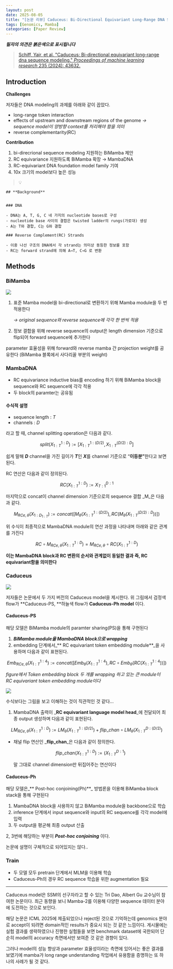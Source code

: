 ```yaml
---
layout: post
date: 2025-08-05
title: "[논문 리뷰] Caduceus: Bi-Directional Equivariant Long-Range DNA Sequence Modeling"
tags: [Genomics, Mamba]
categories: [Paper Review]
---
```


<span class="notion-red">_**필자의 의견은 붉은색으로 표시됩니다**_</span>


> [Schiff, Yair, et al. "Caduceus: Bi-directional equivariant long-range dna sequence modeling." ](https://pmc.ncbi.nlm.nih.gov/articles/PMC12189541/)[_Proceedings of machine learning research_](https://pmc.ncbi.nlm.nih.gov/articles/PMC12189541/)[ 235 (2024): 43632.](https://pmc.ncbi.nlm.nih.gov/articles/PMC12189541/)



## Introduction


**Challenges**


저자들은 DNA modeling의 과제를 아래와 같이 꼽았다.

- long-range token interaction
- effects of upstream and downstream regions of the genome 
_→ sequence model이 양방향 context를 처리해야 함을 의미_
- reverse complementarity(RC)

**Contribution**

1. bi-direcrional sequence modeling 지원하는 BiMamba 제안
1. RC equivariance 지원하도록 BiMamba 확장 → MambaDNA
1. RC-equivariant DNA foundation model family 기여
1. 10x 크기의 model보다 높은 성능

> 💡 


	## **Background**


	### DNA

	- DNA는 A, T, G, C 네 가지의 nucleotide bases로 구성
	- nucleotide base 사이의 결합은 twisted ladder의 rungs(가로대) 생성
	- A는 T와 결합, C는 G와 결합

	### Reverse Complement(RC) Strands

	- 이중 나선 구조의 DNA에서 각 strand는 의미상 동등한 정보를 포함
	- RC는 forward strand에 의해 A→T, C→G 로 변환


## Methods



### BiMamba


![](https://prod-files-secure.s3.us-west-2.amazonaws.com/542b861c-36a8-4051-84e5-8804b6728dba/2c247d59-7815-4980-99f0-8f0d21f445a7/image.png?X-Amz-Algorithm=AWS4-HMAC-SHA256&X-Amz-Content-Sha256=UNSIGNED-PAYLOAD&X-Amz-Credential=ASIAZI2LB4662PVD5SYL%2F20251004%2Fus-west-2%2Fs3%2Faws4_request&X-Amz-Date=20251004T160111Z&X-Amz-Expires=3600&X-Amz-Security-Token=IQoJb3JpZ2luX2VjEMj%2F%2F%2F%2F%2F%2F%2F%2F%2F%2FwEaCXVzLXdlc3QtMiJHMEUCIQCxscrZj7xxY8y7JeI7r3cVJ7t6rIOT%2FfNLz03QL9QIrAIgP6Jw2dgHwZ5aY7J%2BhmZndSzFAl5u2LYLbxsANskkcNkq%2FwMIYRAAGgw2Mzc0MjMxODM4MDUiDGTkJbCPqYpfh1EnVSrcA3UJBWeuRy8vxATFrBoiViFIjcDH%2F7TuKMtcAKArYWTC9d7lfWJn3iZWcYqHq1wRz36%2B%2FY7nJNqQEnfxLhAz0Su%2FHY5LwYFOLdciVLS%2FXjb5i6mnxcEf5QMtDeUsJWCWE9s9sZEOMNfgtb7%2BAZnle6cHGIV85Dj6vz8THdV%2BYcj2yLBDIo7aIGS2MTzlkku7tGo8xxfefXb3HEOmTxwplcVNmeyMkbfpMRpKJ1IiYK5Kcj4PJm5H5Ij%2BqM0id%2BJ%2F6b0jAbZ%2FV%2F8al26ScrXR9EuvBzgDpG%2FvSikpLf1lODfXZ3ow9zcBvcgCh0%2FKmhspxvs%2BIVo7OeAa%2BbuJQrDwBfXNeMb9inAyXOZIg7eXgiqK0xYzzaxXyDhEk%2FuPNso1UI684SmnrBCkxmr%2FUO6A%2B6p4iah8vw1qn7z8mMeDAgtH3gg%2BCmYwXRa%2FWaFRvIOqkyle9pyDzXJORtPawDNFbXH8V8stZ%2FcDIwfmiY7oaIDGIE2AdVcluPcnUZfot6%2FCmTx%2Fr8iek%2BTKsHWRdAHvc%2B28V3tS9DWn%2FYqss7FAl1hS4PG%2BAv9wLyihZXs0sBvQ0ellXItWKDUmQjhCtKFXq%2FjaVwLsSzk8ST%2B%2BPzc2n99iwsYoC4hH2afWKxSQMMGBhccGOqUB1NmMqF%2BAIYWwbHaS8kLMwyNWP%2FlWiUnLUQzI74tEHlQuvxjqWar9RG3x3Xp117idJp2jMYJNZzscDYmkvdkAoiMimCtrDxIgYN0F9KYdgRHoHso8yo1fOKVIHBvyZz%2Bl7R3cJDibkGuaIn9nYwVOXXdGiVsHqL4sK0%2F%2BGKjGLnp4MWDJMtE%2FKxAlVdppMs3v5EA4EMPxQlVhY4OQaFxV8m6k36km&X-Amz-Signature=cd3d6174213e0332918a18cf12ea5df004a819ddf4422302e9ecd8f6087d77bd&X-Amz-SignedHeaders=host&x-amz-checksum-mode=ENABLED&x-id=GetObject)

1. 표준 Mamba model을 bi-directional로 변환하기 위해 Mamba module을 두 번 적용한다

	_→ original sequence와 reverse sequence에 각각 한 번씩 적용_

1. 정보 결합을 위해 reverse sequence의 output은 length dimension 기준으로 flip되어 forward sequence에 추가한다

parameter 효율성을 위해 forward와 reverse mamba 간 projection weight를 공유한다 (BiMamba 블록에서 사다리꼴 부분의 weight)



### MambaDNA

- RC equivariance inductive bias를 encoding 하기 위해 BiMamba block을 sequence와 RC sequence에 각각 적용
- 두 block의 paramter는 공유됨


#### 수식적 설명

- sequence length : _T_
- channels : _D_

라고 할 때,  channel splitting operation은 다음과 같다.


$$
split(X^{1:D}_{1:T}):=[X^{1:(D/2)}_{1:T},X^{(D/2):D}_{1:T}]
$$


<span class="notion-red">쉽게 말해 </span><span class="notion-red">_**D**_</span><span class="notion-red"> channel을 가진 길이가 </span><span class="notion-red">_**T**_</span><span class="notion-red">인 </span><span class="notion-red">_**X**_</span><span class="notion-red">를 channel 기준으로 “</span><span class="notion-red">**이등분”**</span><span class="notion-red">한다고 보면 된다.</span>


RC 연산은 다음과 같이 정의된다.


$$
RC(X^{1:D}_{1:T}):=X^{D:1}_{T:1}
$$


마지막으로 concat이 channel dimension 기준으로의 sequence 결합 _M_은 다음과 같다.


$$
M_{RCe,\theta}(X_{1:D_{1:T}}):=concat([M_{\theta}(X^{1:(D/2)}_{1:T}),RC(M_{\theta}(X^{(D/2):D}_{1:T}))])
$$


위 수식이 최종적으로 MambaDNA module의 연산 과정을 나타내며 아래와 같은 관계를 가진다


$$
RC\circ M_{RCe,\theta}(X^{1:D}_{1:T}) = M_{RCe,\theta} \circ RC(X^{1:D}_{1:T})
$$


**이는 MambaDNA block과 RC 변환의 순서와 관계없이 동일한 결과 즉, RC equivariant함을 의미한다**



### Caduceus


![](https://prod-files-secure.s3.us-west-2.amazonaws.com/542b861c-36a8-4051-84e5-8804b6728dba/f94a60d7-8145-473b-aef9-7c68d3ec604a/image.png?X-Amz-Algorithm=AWS4-HMAC-SHA256&X-Amz-Content-Sha256=UNSIGNED-PAYLOAD&X-Amz-Credential=ASIAZI2LB4662PVD5SYL%2F20251004%2Fus-west-2%2Fs3%2Faws4_request&X-Amz-Date=20251004T160111Z&X-Amz-Expires=3600&X-Amz-Security-Token=IQoJb3JpZ2luX2VjEMj%2F%2F%2F%2F%2F%2F%2F%2F%2F%2FwEaCXVzLXdlc3QtMiJHMEUCIQCxscrZj7xxY8y7JeI7r3cVJ7t6rIOT%2FfNLz03QL9QIrAIgP6Jw2dgHwZ5aY7J%2BhmZndSzFAl5u2LYLbxsANskkcNkq%2FwMIYRAAGgw2Mzc0MjMxODM4MDUiDGTkJbCPqYpfh1EnVSrcA3UJBWeuRy8vxATFrBoiViFIjcDH%2F7TuKMtcAKArYWTC9d7lfWJn3iZWcYqHq1wRz36%2B%2FY7nJNqQEnfxLhAz0Su%2FHY5LwYFOLdciVLS%2FXjb5i6mnxcEf5QMtDeUsJWCWE9s9sZEOMNfgtb7%2BAZnle6cHGIV85Dj6vz8THdV%2BYcj2yLBDIo7aIGS2MTzlkku7tGo8xxfefXb3HEOmTxwplcVNmeyMkbfpMRpKJ1IiYK5Kcj4PJm5H5Ij%2BqM0id%2BJ%2F6b0jAbZ%2FV%2F8al26ScrXR9EuvBzgDpG%2FvSikpLf1lODfXZ3ow9zcBvcgCh0%2FKmhspxvs%2BIVo7OeAa%2BbuJQrDwBfXNeMb9inAyXOZIg7eXgiqK0xYzzaxXyDhEk%2FuPNso1UI684SmnrBCkxmr%2FUO6A%2B6p4iah8vw1qn7z8mMeDAgtH3gg%2BCmYwXRa%2FWaFRvIOqkyle9pyDzXJORtPawDNFbXH8V8stZ%2FcDIwfmiY7oaIDGIE2AdVcluPcnUZfot6%2FCmTx%2Fr8iek%2BTKsHWRdAHvc%2B28V3tS9DWn%2FYqss7FAl1hS4PG%2BAv9wLyihZXs0sBvQ0ellXItWKDUmQjhCtKFXq%2FjaVwLsSzk8ST%2B%2BPzc2n99iwsYoC4hH2afWKxSQMMGBhccGOqUB1NmMqF%2BAIYWwbHaS8kLMwyNWP%2FlWiUnLUQzI74tEHlQuvxjqWar9RG3x3Xp117idJp2jMYJNZzscDYmkvdkAoiMimCtrDxIgYN0F9KYdgRHoHso8yo1fOKVIHBvyZz%2Bl7R3cJDibkGuaIn9nYwVOXXdGiVsHqL4sK0%2F%2BGKjGLnp4MWDJMtE%2FKxAlVdppMs3v5EA4EMPxQlVhY4OQaFxV8m6k36km&X-Amz-Signature=90902a592a6e4a665500231aa39827b572deeea67f361acae23cee4efbb90042&X-Amz-SignedHeaders=host&x-amz-checksum-mode=ENABLED&x-id=GetObject)


저자들은 논문에서 두 가지 버전의 Caduceus model을 제시한다. 위 그림에서 검정색 flow가 **Caduceus-PS, **하늘색 flow가 **Caduceus-Ph model** 이다.



#### Caduceus-PS


해당 모델은 BiMamba module의 paramter sharing(PS)을 통해 구현된다

1. _**BiMamba module을 MambaDNA block으로 wrapping**_
1. embedding 단계에서_** RC equivariant token embedding module**_을 사용하며 다음과 같이 표현된다.

$$
Emb_{RCe,\theta}(X^{1:4}_{1:T}):=concat([Emb_{\theta}(X^{1:4}_{1:T}),RC \circ Emb_{\theta}(RC(X^{1:4}_{1:T}))])
$$


_figure에서 Token embedding block 두 개를 wrapping 하고 있는 큰 module이 RC equivariant token embedding module이다_


![](https://prod-files-secure.s3.us-west-2.amazonaws.com/542b861c-36a8-4051-84e5-8804b6728dba/b175e4da-71eb-4e91-8c23-a06dabe673c9/image.png?X-Amz-Algorithm=AWS4-HMAC-SHA256&X-Amz-Content-Sha256=UNSIGNED-PAYLOAD&X-Amz-Credential=ASIAZI2LB4662PVD5SYL%2F20251004%2Fus-west-2%2Fs3%2Faws4_request&X-Amz-Date=20251004T160111Z&X-Amz-Expires=3600&X-Amz-Security-Token=IQoJb3JpZ2luX2VjEMj%2F%2F%2F%2F%2F%2F%2F%2F%2F%2FwEaCXVzLXdlc3QtMiJHMEUCIQCxscrZj7xxY8y7JeI7r3cVJ7t6rIOT%2FfNLz03QL9QIrAIgP6Jw2dgHwZ5aY7J%2BhmZndSzFAl5u2LYLbxsANskkcNkq%2FwMIYRAAGgw2Mzc0MjMxODM4MDUiDGTkJbCPqYpfh1EnVSrcA3UJBWeuRy8vxATFrBoiViFIjcDH%2F7TuKMtcAKArYWTC9d7lfWJn3iZWcYqHq1wRz36%2B%2FY7nJNqQEnfxLhAz0Su%2FHY5LwYFOLdciVLS%2FXjb5i6mnxcEf5QMtDeUsJWCWE9s9sZEOMNfgtb7%2BAZnle6cHGIV85Dj6vz8THdV%2BYcj2yLBDIo7aIGS2MTzlkku7tGo8xxfefXb3HEOmTxwplcVNmeyMkbfpMRpKJ1IiYK5Kcj4PJm5H5Ij%2BqM0id%2BJ%2F6b0jAbZ%2FV%2F8al26ScrXR9EuvBzgDpG%2FvSikpLf1lODfXZ3ow9zcBvcgCh0%2FKmhspxvs%2BIVo7OeAa%2BbuJQrDwBfXNeMb9inAyXOZIg7eXgiqK0xYzzaxXyDhEk%2FuPNso1UI684SmnrBCkxmr%2FUO6A%2B6p4iah8vw1qn7z8mMeDAgtH3gg%2BCmYwXRa%2FWaFRvIOqkyle9pyDzXJORtPawDNFbXH8V8stZ%2FcDIwfmiY7oaIDGIE2AdVcluPcnUZfot6%2FCmTx%2Fr8iek%2BTKsHWRdAHvc%2B28V3tS9DWn%2FYqss7FAl1hS4PG%2BAv9wLyihZXs0sBvQ0ellXItWKDUmQjhCtKFXq%2FjaVwLsSzk8ST%2B%2BPzc2n99iwsYoC4hH2afWKxSQMMGBhccGOqUB1NmMqF%2BAIYWwbHaS8kLMwyNWP%2FlWiUnLUQzI74tEHlQuvxjqWar9RG3x3Xp117idJp2jMYJNZzscDYmkvdkAoiMimCtrDxIgYN0F9KYdgRHoHso8yo1fOKVIHBvyZz%2Bl7R3cJDibkGuaIn9nYwVOXXdGiVsHqL4sK0%2F%2BGKjGLnp4MWDJMtE%2FKxAlVdppMs3v5EA4EMPxQlVhY4OQaFxV8m6k36km&X-Amz-Signature=3b8db41dcc8de4e322fab7ab8b1e4dbd928df27aa7cd456ddf2adb0901487132&X-Amz-SignedHeaders=host&x-amz-checksum-mode=ENABLED&x-id=GetObject)


<span class="notion-red">수식보다는 그림을 보고 이해하는 것이 직관적인 것 같다…</span>

1. MambaDNA 출력이 _**RC equivariant language model head**_에 전달되어 최종 output 생성하며 다음과 같이 표현된다.

$$
LM_{RCe,\theta}(X^{1:D}_{1:T}):= LM_{\theta}(X^{1:(D/2)}_{1:T})+flip\_chan\circ LM_{\theta}(X^{D:(D/2)}_{1:T})
$$

- 채널 flip 연산인 _**flip\_chan**_은 다음과 같이 정의한다.

	$$
	flip\_chan(X^{1:D}_{1:T}):=(X^{D:1}_{1:T})
	$$


	말 그대로 channel dimension만 뒤집어주는 연산이다



#### Caduceus-Ph


해당 모델은_** Post-hoc conjoining(Ph)**_ 방법론을 이용해 BiMamba block stack을 통해 구현된다

1. MambaDNA block을 사용하지 않고 BiMamba module을 backbone으로 학습
1. inference 단계에서 input sequence와 input의 RC sequence를 각각 model에 입력
1. 두 output을 평균해 최종 output 산출

2, 3번에 해당하는 부분이 _**Post-hoc conjoining**_ 이다.


<span class="notion-red">논문에 설명이 구체적으로 되어있지는 않다..</span>



### Train

- 두 모델 모두 pretrain 단계에서 MLM을 이용해 학습
- Caduceus-Ph의 경우 RC sequence 학습을 위한 augmentation 필요

---


<span class="notion-red">Caduceus model은 SSM의 선구자라고 할 수 있는 Tri Dao, Albert Gu 교수님이 참여한 논문이다. 최근 동향을 보니 Mamba-2를 이용해 다양한 sequence 데이터 분야에 도전하는 것으로 보인다.</span>


<span class="notion-red">해당 논문은 ICML 2025에 제출되었으나 reject된 것으로 기억하는데 genomics 분야로 accept이 되려면 domain적인 results가 중요시 되는 것 같은 느낌이다. 게시물에는 실험 결과를 생략하였으나 진행한 실험들을 보면 benchmark dataset에 국한되어 단순히 model의 accuracy 측면에서만 보여준 것 같은 경향이 있다.</span>


<span class="notion-red">그러나 model의 성능 향상과 parameter 효율성이라는 측면에 있어서는 좋은 결과를 보였기에 mamba가 long range understanding 작업에서 유용함을 증명하는 또 하나의 사례가 될 것 같다.</span>

